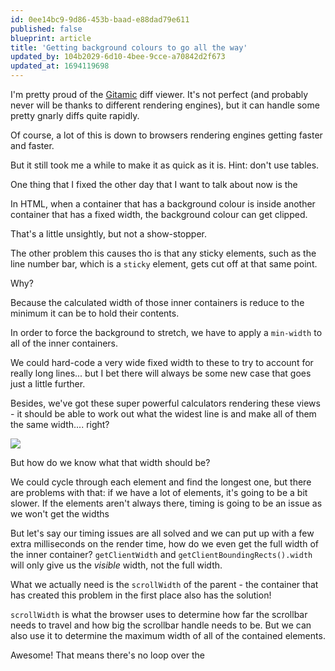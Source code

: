 ```yaml
---
id: 0ee14bc9-9d86-453b-baad-e88dad79e611
published: false
blueprint: article
title: 'Getting background colours to go all the way'
updated_by: 104b2029-6d10-4bee-9cce-a70842d2f673
updated_at: 1694119698
---
```

I'm pretty proud of the [Gitamic](https://gitamic.simonhamp.me) diff viewer. It's not perfect (and probably never will be thanks to different rendering engines), but it can handle some pretty gnarly diffs quite rapidly.

Of course, a lot of this is down to browsers rendering engines getting faster and faster.

But it still took me a while to make it as quick as it is. Hint: don't use tables.

One thing that I fixed the other day that I want to talk about now is the 

In HTML, when a container that has a background colour is inside another container that has a fixed width, the background colour can get clipped.

<!-- Demo of lines missing background colours -->

That's a little unsightly, but not a show-stopper.

The other problem this causes tho is that any sticky elements, such as the line number bar, which is a `sticky` element, gets cut off at that same point.

<!-- Demo of the sticky numbers bar getting clipped/shunted -->

Why?

Because the calculated width of those inner containers is reduce to the minimum it can be to hold their contents.

In order to force the background to stretch, we have to apply a `min-width` to all of the inner containers.

We could hard-code a very wide fixed width to these to try to account for really long lines... but I bet there will always be some new case that goes just a little further.

Besides, we've got these super powerful calculators rendering these views - it should be able to work out what the widest line is and make all of them the same width.... right?

![](/assets/7yd4tv.jpg)

But how do we know what that width should be?

We could cycle through each element and find the longest one, but there are problems with that: if we have a lot of elements, it's going to be a bit slower. If the elements aren't always there, timing is going to be an issue as we won't get the widths

But let's say our timing issues are all solved and we can put up with a few extra milliseconds on the render time, how do we even get the full width of the inner container? `getClientWidth` and `getClientBoundingRects().width` will only give us the _visible_ width, not the full width.

What we actually need is the `scrollWidth` of the parent - the container that has created this problem in the first place also has the solution!

`scrollWidth` is what the browser uses to determine how far the scrollbar needs to travel and how big the scrollbar handle needs to be. But we can also use it to determine the maximum width of all of the contained elements.

Awesome! That means there's no loop over the